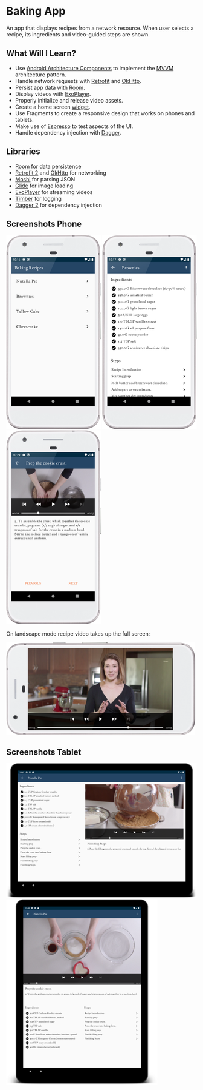 # Baking App
An app that displays recipes from a network resource. When user selects a recipe, its ingredients and video-guided steps are shown.

## What Will I Learn?
*   Use [Android Architecture Components](https://developer.android.com/topic/libraries/architecture/) to implement the [MVVM](https://medium.com/upday-devs/android-architecture-patterns-part-3-model-view-viewmodel-e7eeee76b73b) architecture pattern.
*   Handle network requests with [Retrofit](https://github.com/square/retrofit) and [OkHttp](https://github.com/square/okhttp).
*   Persist app data with [Room](https://developer.android.com/topic/libraries/architecture/room).
*   Display videos with [ExoPlayer](https://exoplayer.dev/hello-world.html). 
*   Properly initialize and release video assets.
*   Create a home screen [widget](https://developer.android.com/guide/topics/appwidgets).
*   Use Fragments to create a responsive design that works on phones and tablets.
*   Make use of [Espresso](https://developer.android.com/training/testing/espresso/) to test aspects of the UI.
*   Handle dependency injection with [Dagger](https://github.com/google/dagger).

## Libraries
*   [Room](https://developer.android.com/topic/libraries/architecture/room) for data persistence
*   [Retrofit 2](https://github.com/square/retrofit) and [OkHttp](https://github.com/square/okhttp) for networking
*   [Moshi](https://github.com/square/moshi) for parsing JSON
*   [Glide](https://github.com/bumptech/glide) for image loading
*   [ExoPlayer](https://github.com/google/ExoPlayer) for streaming videos
*   [Timber](https://github.com/JakeWharton/timber) for logging
*   [Dagger 2](https://github.com/google/dagger) for dependency injection 

## Screenshots Phone
<img src="/screenshots/phone_recipe_list.png" width="250"/> <img src="/screenshots/phone_recipe_details.png" width="250"/> 
<img src="/screenshots/phone_step_details.png" width="250"/> 

On landscape mode recipe video takes up the full screen:

<img src="/screenshots/phone_step_details_land.png" width="500"/>

## Screenshots Tablet
<img src="/screenshots/tablet_details_land.png" width="600"/> <img src="/screenshots/tablet_details_port2.png" width="400"/>
